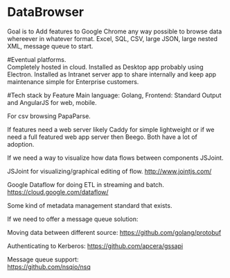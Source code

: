 # DataBrowser
Goal is to Add features to Google Chrome any way possible to browse data whereever in whatever format. Excel, SQL, CSV, large JSON, large nested XML, message queue to start.

#Eventual platforms.  
Completely hosted in cloud. 
Installed as Desktop app probably using Electron. 
Installed as Intranet server app to share internally and keep app maintenance simple for Enterprise customers.

#Tech stack by Feature
Main language: Golang,
Frontend: Standard Output and AngularJS for web, mobile. 


 For csv browsing PapaParse. 

If features need a web server likely Caddy for simple lightweight or if we need a full featured web app server then Beego.  Both have a lot of adoption. 

If we need a way to visualize how data flows between components JSJoint.  

JSJoint for visualizing/graphical editing of flow. 
http://www.jointjs.com/

Google Dataflow for doing ETL in streaming and batch. 
https://cloud.google.com/dataflow/

Some kind of metadata management standard that exists.  

If we need to offer a message queue solution: 


Moving data between different source:
https://github.com/golang/protobuf

Authenticating to Kerberos:
https://github.com/apcera/gssapi

Message queue support:  
https://github.com/nsqio/nsq

